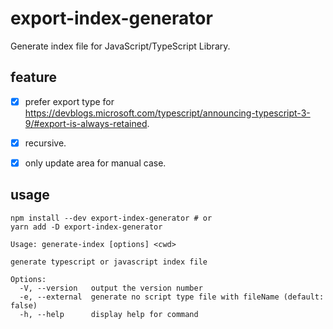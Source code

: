 # export-index-generator

Generate index file for JavaScript/TypeScript Library.

## feature
- [x] prefer export type for https://devblogs.microsoft.com/typescript/announcing-typescript-3-9/#export-is-always-retained.
- [x] recursive.
- [x] only update area for manual case.


## usage
```
npm install --dev export-index-generator # or
yarn add -D export-index-generator
```

```
Usage: generate-index [options] <cwd>

generate typescript or javascript index file

Options:
  -V, --version   output the version number
  -e, --external  generate no script type file with fileName (default: false)
  -h, --help      display help for command
```
